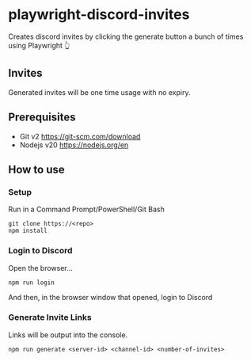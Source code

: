 # playwright-discord-invites

Creates discord invites by clicking the generate button a bunch of times using Playwright 👆

## Invites

Generated invites will be one time usage with no expiry.

## Prerequisites

- Git v2 https://git-scm.com/download
- Nodejs v20 https://nodejs.org/en

## How to use

### Setup

Run in a Command Prompt/PowerShell/Git Bash

```
git clone https://<repo>
npm install
```

### Login to Discord

Open the browser...

```
npm run login
```

And then, in the browser window that opened, login to Discord

### Generate Invite Links

Links will be output into the console.

```
npm run generate <server-id> <channel-id> <number-of-invites>
```
